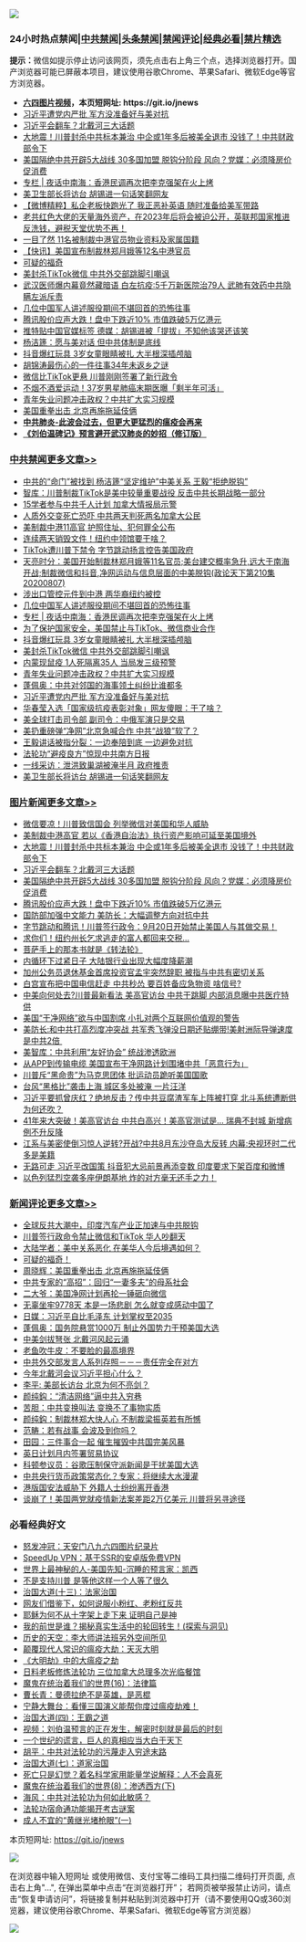 ![](https://raw.githubusercontent.com/fqnews/bnews/master/64photo/fqnews-qr.jpg)

<div id="tt">
<h3>24小时热点禁闻|<a href="#%E4%B8%AD%E5%85%B1%E7%A6%81%E9%97%BB%E6%9B%B4%E5%A4%9A%E6%96%87%E7%AB%A0">中共禁闻</a>|<a href="#%E5%9B%BE%E7%89%87%E6%96%B0%E9%97%BB%E6%9B%B4%E5%A4%9A%E6%96%87%E7%AB%A0">头条禁闻</a>|<a href="#%E6%96%B0%E9%97%BB%E8%AF%84%E8%AE%BA%E6%9B%B4%E5%A4%9A%E6%96%87%E7%AB%A0">禁闻评论|<a href="#%E5%BF%85%E7%9C%8B%E7%BB%8F%E5%85%B8%E5%A5%BD%E6%96%87">经典必看|<a href="/video.md#%E7%A6%81%E7%89%87%E7%B2%BE%E9%80%89">禁片精选</a></h3>
<div><b>提示：</b>微信如提示停止访问该网页，须先点击右上角三个点，选择浏览器打开。国产浏览器可能已屏蔽本项目，建议使用谷歌Chrome、苹果Safari、微软Edge等官方浏览器。</div>
<ul>
<li><b><a href="http://d1.bdrive.tk/64.mp4" target="_blank">六四图片视频</a>，本页短网址: https://git.io/jnews</b></li>
<li><a href="/cbnews/20200807/1376096.md">习近平遭党内严批 军方没准备好与美对抗</a></li>
<li><a href="/topimagenews/20200807/1376226.md">习近平会翻车？北戴河三大话题</a></li>
<li><a href="/topimagenews/20200807/1376320.md">大地震！川普封杀中共标本兼治 中企或1年多后被美全退市 没钱了！中共财政部令下</a></li>
<li><a href="/topimagenews/20200807/1376194.md">美国隔绝中共开辟5大战线 30多国加盟 脱钩分阶段 风向？党媒：必须降房价促消费</a></li>
<li><a href="/cbnews/20200808/1376424.md"> 专栏 | 夜话中南海：香港民调再次把李克强架在火上烤</a></li>
<li><a href="/cbnews/20200807/1376089.md">美卫生部长将访台 胡锡进一句话笑翻网友</a></li>
<li><a href="/comments/20200807/1376201.md">【微博精粹】私企老板快跑光了 我正恶补英语 随时准备给美军带路 </a></li>
<li><a href="/bannedvideo/20200808/1376477.md">老共红色大佬的天量海外资产，在2023年后将会被迫公开，英联邦国家推进反洗钱，避税天堂优势不再！</a></li>
<li><a href="/cnnews/20200808/1376488.md">一目了然 11名被制裁中港官员物业资料及家属国籍</a></li>
<li><a href="/comments/20200807/1376326.md">【快讯】美国宣布制裁林郑月娥等12名中港官员</a></li>
<li><a href="/ssgc/20200807/1376153.md">可疑的福奇</a></li>
<li><a href="/cbnews/20200807/1376197.md">美封杀TikTok微信 中共外交部跳脚引嘲讽</a></li>
<li><a href="/cnnews/20200808/1376350.md">武汉医师爆内幕竟然藏暗语 白左抗疫:5千万新医院治79人 武肺有效药中共隐瞒左派斥责</a></li>
<li><a href="/cbnews/20200808/1376442.md">几位中国军人讲述服役期间不堪回首的恐怖往事</a></li>
<li><a href="/topimagenews/20200807/1376088.md">腾讯股价应声大跌！盘中下跌近10% 市值跌破5万亿港元</a></li>
<li><a href="/cnnews/20200807/1376162.md">推特贴中国官媒标签 德媒：胡锡进被「提拔」不知他该哭还该笑 </a></li>
<li><a href="/ssgc/20200807/1376314.md">杨洁篪：愿与美对话  但中共体制是底线</a></li>
<li><a href="/cbnews/20200807/1376198.md">抖音爆红玩具 3岁女童眼睛被扎 大半根深插颅脑</a></li>
<li><a href="/cnnews/20200808/1376453.md">胡锦涛最伤心的一件往事34年未返乡之谜</a></li>
<li><a href="/cnnews/20200807/1376107.md">微信比TikTok更悬 川普刚刚签署了新行政令</a></li>
<li><a href="/yule/20200808/1376379.md">不烟不酒爱运动！37岁男星肺癌末期医曝「剩半年可活」</a></li>
<li><a href="/cbnews/20200807/1376154.md">青年失业问题冲击政权？中共扩大实习规模</a></li>
<li><a href="/ssgc/20200807/1376169.md">美国重拳出击 北京再施拖延伎俩</a></li>
<li><b><a href="/comments/20200211/1275071.md" target="_blank">中共肺炎-此波会过去，但更大更猛烈的瘟疫会再来</a></b></li>
<li><b><a href="/comments/20200207/1272816.md" target="_blank">《刘伯温碑记》预言避开武汉肺炎的妙招（修订版）</a></b></li>
</ul>
</div>

<div class="catlist">
<h3><a href="/cbnews/" target="_blank">中共禁闻</a><span><a href="/cbnews/" target="_blank" rel="nofollow">更多文章>></a></span></h3>
<ul>
<li><a href="/cbnews/20200808/1376566.md" target="_blank">中共的“命门”被找到 杨洁篪“坚定维护”中美关系 王毅“拒绝脱钩”</a></li>
<li><a href="/cbnews/20200808/1376554.md" target="_blank">智库：川普制裁TikTok是美中较量重要战役 反击中共长期战略一部分</a></li>
<li><a href="/cbnews/20200808/1376553.md" target="_blank">15学者参与中共千人计划 加拿大情报局示警</a></li>
<li><a href="/cbnews/20200808/1376544.md" target="_blank">人质外交变死亡恐吓 中共两天判死两名加拿大公民</a></li>
<li><a href="/cbnews/20200808/1376525.md" target="_blank">美制裁中港11高官 护照住址、犯何罪全公布</a></li>
<li><a href="/cbnews/20200808/1376511.md" target="_blank">连续两天销毁文件！纽约中领馆要干啥？</a></li>
<li><a href="/cbnews/20200808/1376510.md" target="_blank">TikTok遭川普下禁令 字节跳动扬言控告美国政府</a></li>
<li><a href="/cbnews/20200808/1376458.md" target="_blank">天亮时分：美国开始制裁林郑月娥等11名官员;美台建交概率急升,远大于南海开战;制裁微信和抖音,净网运动与信息层面的中美脱钩(政论天下第210集 20200807)</a></li>
<li><a href="/cbnews/20200808/1376445.md" target="_blank">涉出口管控元件到中港 两华裔纽约被控</a></li>
<li><a href="/cbnews/20200808/1376442.md" target="_blank">几位中国军人讲述服役期间不堪回首的恐怖往事</a></li>
<li><a href="/cbnews/20200808/1376424.md" target="_blank">专栏 | 夜话中南海：香港民调再次把李克强架在火上烤</a></li>
<li><a href="/cbnews/20200807/1376221.md" target="_blank">为了保护国家安全，美国禁止与TikTok、微信商业合作</a></li>
<li><a href="/cbnews/20200807/1376198.md" target="_blank">抖音爆红玩具 3岁女童眼睛被扎 大半根深插颅脑</a></li>
<li><a href="/cbnews/20200807/1376197.md" target="_blank">美封杀TikTok微信 中共外交部跳脚引嘲讽</a></li>
<li><a href="/cbnews/20200807/1376166.md" target="_blank">内蒙现鼠疫 1人死隔离35人 当局发三级预警</a></li>
<li><a href="/cbnews/20200807/1376154.md" target="_blank">青年失业问题冲击政权？中共扩大实习规模</a></li>
<li><a href="/cbnews/20200807/1376097.md" target="_blank">蓬佩奥：中共对邻国的海事领土纠纷比谁都多</a></li>
<li><a href="/cbnews/20200807/1376096.md" target="_blank">习近平遭党内严批 军方没准备好与美对抗</a></li>
<li><a href="/cbnews/20200807/1376095.md" target="_blank">华春莹入选「国家级抗疫表彰对象」网友傻眼：干了啥？</a></li>
<li><a href="/cbnews/20200807/1376094.md" target="_blank">美全球打击司令部 副司令：中俄军演只是交易</a></li>
<li><a href="/cbnews/20200807/1376093.md" target="_blank">美扔重磅弹“净网”北京急喊合作 中共“战狼”软了？</a></li>
<li><a href="/cbnews/20200807/1376092.md" target="_blank">王毅讲话被指分裂：一边奉陪到底 一边避免对抗</a></li>
<li><a href="/cbnews/20200807/1376091.md" target="_blank">法轮功“避疫良方”惊现中共南方日报</a></li>
<li><a href="/cbnews/20200807/1376090.md" target="_blank">一线采访：泄洪致巢湖被淹半月 政府推责</a></li>
<li><a href="/cbnews/20200807/1376089.md" target="_blank">美卫生部长将访台 胡锡进一句话笑翻网友</a></li>

</ul>
</div>
<div class="catlist">
<h3><a href="/topimagenews/" target="_blank">图片新闻</a><span><a href="/topimagenews/" target="_blank" rel="nofollow">更多文章>></a></span></h3>
<ul>
<li><a href="/topimagenews/20200808/1376494.md" target="_blank">微信要凉！川普致信国会 列举微信对美国和华人威胁</a></li>
<li><a href="/topimagenews/20200808/1376493.md" target="_blank">美制裁中港高官 若以《香港自治法》执行资产影响可延至美国境外</a></li>
<li><a href="/topimagenews/20200807/1376320.md" target="_blank">大地震！川普封杀中共标本兼治 中企或1年多后被美全退市 没钱了！中共财政部令下</a></li>
<li><a href="/topimagenews/20200807/1376226.md" target="_blank">习近平会翻车？北戴河三大话题</a></li>
<li><a href="/topimagenews/20200807/1376194.md" target="_blank">美国隔绝中共开辟5大战线 30多国加盟 脱钩分阶段 风向？党媒：必须降房价促消费</a></li>
<li><a href="/topimagenews/20200807/1376088.md" target="_blank">腾讯股价应声大跌！盘中下跌近10% 市值跌破5万亿港元</a></li>
<li><a href="/topimagenews/20200807/1376087.md" target="_blank">国防部加强中文能力 美防长：大幅调整方向对抗中共</a></li>
<li><a href="/topimagenews/20200807/1375982.md" target="_blank">字节跳动和腾讯！川普签行政令：9月20日开始禁止美国人与其做交易！</a></li>
<li><a href="/topimagenews/20200807/1375920.md" target="_blank">求你们！纽约州长乞求逃走的富人都回来交税…</a></li>
<li><a href="/comments/20200807/1375707.md" target="_blank">菩萨手上的那本书就是《转法轮》</a></li>
<li><a href="/topimagenews/20200807/1375875.md" target="_blank">内循环下过紧日子 大陆银行业出现大幅度降薪潮</a></li>
<li><a href="/topimagenews/20200807/1375874.md" target="_blank">加州公务员退休基金首席投资官孟宇突然辞职 被指与中共有密切关系</a></li>
<li><a href="/topimagenews/20200807/1375873.md" target="_blank">白宫宣布把中国电信赶走 中共秒怂 要百姓备应急物资 啥信号?</a></li>
<li><a href="/topimagenews/20200807/1375872.md" target="_blank">中美向何处去?川普最新看法 美高官访台 中共干跳脚 内部消息曝中共医疗特供</a></li>
<li><a href="/topimagenews/20200807/1375871.md" target="_blank">美国“干净网络”欲与中国割席 小扎对两个互联网价值观的警告</a></li>
<li><a href="/topimagenews/20200806/1375697.md" target="_blank">美防长:和中共打高烈度冲突战 共军秀飞弹没日期还贴绷带!美射洲际导弹速度是中共2倍 </a></li>
<li><a href="/comments/20200806/1375618.md" target="_blank">美智库：中共利用“友好协会”  统战渗透欧洲</a></li>
<li><a href="/topimagenews/20200806/1375434.md" target="_blank">从APP到传输电缆 美国宣布干净网路计划围堵中共「恶意行为」</a></li>
<li><a href="/topimagenews/20200806/1375377.md" target="_blank">川普斥“黑命贵”为马克思团体 批运动员跪听美国国歌</a></li>
<li><a href="/topimagenews/20200806/1375376.md" target="_blank">台风“黑格比”袭击上海 城区多处被淹 一片汪洋</a></li>
<li><a href="/topimagenews/20200805/1375292.md" target="_blank">习近平要抓曾庆红？绝地反击？传中共豆腐渣军车上阵被打穿 北斗系统遭断供为何还吹？</a></li>
<li><a href="/topimagenews/20200805/1375288.md" target="_blank">41年来大突破！美高官访台 中共白高兴！美高官测试是&#8230; 瑞典不封城 新增病例不升反降</a></li>
<li><a href="/topimagenews/20200805/1375287.md" target="_blank">江系与美密使倒习惊人逆转?开战?中共8月东沙夺岛大反转 内幕:央视环时二代多是美籍</a></li>
<li><a href="/topimagenews/20200805/1375286.md" target="_blank">无路可走 习近平改国策 抖音犯大忌前景再添变数 印度要求下架百度和微博</a></li>
<li><a href="/topimagenews/20200805/1374949.md" target="_blank">以色列猛烈空袭多座伊朗基地 炸的对方毫无还手之力！</a></li>

</ul>
</div>
<div class="catlist">
<h3><a href="/comments/" target="_blank">新闻评论</a><span><a href="/comments/" target="_blank" rel="nofollow">更多文章>></a></span></h3>
<ul>
<li><a href="/comments/20200808/1376561.md" target="_blank">全球反共大潮中，印度汽车产业正加速与中共脱钩</a></li>
<li><a href="/comments/20200808/1376557.md" target="_blank">川普签行政命令禁止微信和TikTok 华人吵翻天</a></li>
<li><a href="/comments/20200808/1376547.md" target="_blank">大陆学者：美中关系恶化 在美华人今后境遇如何？</a></li>
<li><a href="/comments/20200808/1376533.md" target="_blank">可疑的福奇！</a></li>
<li><a href="/comments/20200808/1376532.md" target="_blank">周晓辉：美国重拳出击 北京再施拖延伎俩</a></li>
<li><a href="/comments/20200808/1376531.md" target="_blank">中共专家的“高招”：回归“一妻多夫”的母系社会</a></li>
<li><a href="/comments/20200808/1376530.md" target="_blank">二大爷：美国净网计划再抡一锤砸向微信</a></li>
<li><a href="/comments/20200808/1376529.md" target="_blank">无辜坐牢9778天 本是一场悲剧 怎么就变成感动中国了</a></li>
<li><a href="/comments/20200808/1376523.md" target="_blank">日媒：习近平自比毛泽东 计划掌权至2035</a></li>
<li><a href="/comments/20200808/1376522.md" target="_blank">蓬佩奥：国务院悬赏1000万 制止外国势力干预美国大选</a></li>
<li><a href="/comments/20200808/1376513.md" target="_blank">中美剑拔弩张 北戴河风起云涌</a></li>
<li><a href="/comments/20200808/1376512.md" target="_blank">老鱼吹牛皮：不要脸的最高境界</a></li>
<li><a href="/comments/20200808/1376505.md" target="_blank">中共外交部发言人系列存照－－－责任完全在对方</a></li>
<li><a href="/comments/20200808/1376504.md" target="_blank">今年北戴河会议习近平担心什么？</a></li>
<li><a href="/comments/20200808/1376503.md" target="_blank">李平: 美部长访台 北京为何不亮剑？</a></li>
<li><a href="/comments/20200808/1376502.md" target="_blank">颜纯鈎：“清洁网络”逼中共入穷巷</a></li>
<li><a href="/comments/20200808/1376501.md" target="_blank">苦胆：中共变换叫法 变换不了事物实质</a></li>
<li><a href="/comments/20200808/1376497.md" target="_blank">颜纯鈎：制裁林郑大快人心 不制裁梁振英若有所憾</a></li>
<li><a href="/comments/20200808/1376496.md" target="_blank">范畴：若有战事 会波及到你吗？</a></li>
<li><a href="/comments/20200808/1376495.md" target="_blank">田园：三件事合一起 催生摧毁中共国完美风暴</a></li>
<li><a href="/comments/20200808/1376482.md" target="_blank">英日计划月内签署贸易协议</a></li>
<li><a href="/comments/20200808/1376472.md" target="_blank">科顿参议员：谷歌压制保守派新闻是干扰美国大选</a></li>
<li><a href="/comments/20200808/1376471.md" target="_blank">中共央行货币政策常态化？专家：将继续大水漫灌</a></li>
<li><a href="/comments/20200808/1376470.md" target="_blank">港版国安法威胁下 外籍人士纷纷离开香港</a></li>
<li><a href="/comments/20200808/1376450.md" target="_blank">谈崩了！美国两党就疫情新法案差距2万亿美元 川普将另寻途径</a></li>

</ul>
</div>

<div class="catlist">
<h3>必看经典好文</h3>
<ul>
<li><a href="/comments/20200604/783200.md" target="_blank">怒发冲冠：天安门八九六四图片纪录片</a></li>
<li><a href="/cbnews/20191226/1241739.md" target="_blank">SpeedUp VPN：基于SSR的安卓版免费VPN</a></li>
<li><a href="/comments/20200605/783244.md" target="_blank">世界上最神秘的人-美国先知-沉睡的预言家：凯西</a></li>
<li><a href="/comments/20200716/1361654.md" target="_blank">不是支持川普 是等他这样一个人等了很久</a></li>
<li><a href="/cbnews/20180319/916654.md" target="_blank">治国大道(十三)：法家治国</a></li>
<li><a href="/comments/20200712/1359630.md" target="_blank">网友们借鉴下，如何说服小粉红、老粉红反共</a></li>
<li><a href="/ccpdope/20190803/1168965.md" target="_blank">耶稣为何不从十字架上走下来 证明自己是神</a></li>
<li><a href="/comments/20200715/1359453.md" target="_blank">我的前世是谁？揭秘真实生活中的轮回转生！(探索与洞见)</a></li>
<li><a href="/tculture/20121025/73064.md" target="_blank">历史的天空：李大师讲法班另外空间所见</a></li>
<li><a href="/comments/20200619/783185.md" target="_blank">颠覆现代人常识的瘟疫大劫：天灭大明</a></li>
<li><a href="/comments/20200203/1269785.md" target="_blank">《大明劫》中的大瘟疫之劫</a></li>
<li><a href="/comments/20200531/1337359.md" target="_blank">日料老板修炼法轮功 三位加拿大总理多次光临餐馆</a></li>
<li><a href="/topimagenews/20180615/958090.md" target="_blank">魔鬼在统治着我们的世界(16)：法律篇</a></li>
<li><a href="/comments/20180726/727420.md" target="_blank">曹长青：曼德拉绝不是英雄，是恶棍</a></li>
<li><a href="/comments/20200527/1273654.md" target="_blank">宁静大舞台：看懂三国演义能帮你度过瘟疫劫难！</a></li>
<li><a href="/cbnews/20180310/912637.md" target="_blank">治国大道(四)：王霸之道</a></li>
<li><a href="/comments/20200628/1351782.md" target="_blank">视频：刘伯温预言的正在发生，解密时刻就是最后的时刻</a></li>
<li><a href="/comments/20200621/1348067.md" target="_blank">一个世纪的谎言，巨人的真相应当大白于天下</a></li>
<li><a href="/cbnews/20200720/1363328.md" target="_blank">胡平：中共对法轮功的污蔑走入穷途末路</a></li>
<li><a href="/cbnews/20190424/913985.md" target="_blank">治国大道(七)：道家治国</a></li>
<li><a href="/comments/20200704/1355375.md" target="_blank">死亡只是幻觉？着名科学家用能量学说解释：人不会真死</a></li>
<li><a href="/topimagenews/20180527/948714.md" target="_blank">魔鬼在统治着我们的世界(8)：渗透西方(下)</a></li>
<li><a href="/comments/20191218/1228234.md" target="_blank">海风：中共对法轮功为何如此敏感？</a></li>
<li><a href="/tculture/20121025/73079.md" target="_blank">法轮功宿命通功能揭开考古谜案</a></li>
<li><a href="/lifebaike/20200527/1334909.md" target="_blank">成人不宜的“黄继光堵枪眼”(一)</a></li>

</ul>
</div>

本页短网址: https://git.io/jnews

![](https://raw.githubusercontent.com/fqnews/bnews/master/64photo/fqnews-qr.jpg)

在浏览器中输入短网址 或使用微信、支付宝等二维码工具扫描二维码打开页面, 点击右上角"...", 在弹出菜单中点击“在浏览器打开”； 若网页被举报禁止访问，请点击“恢复申请访问”，将链接复制并粘贴到浏览器中打开（请不要使用QQ或360浏览器，建议使用谷歌Chrome、苹果Safari、微软Edge等官方浏览器）

![](https://raw.githubusercontent.com/fqnews/bnews/master/64photo/wx.jpg)